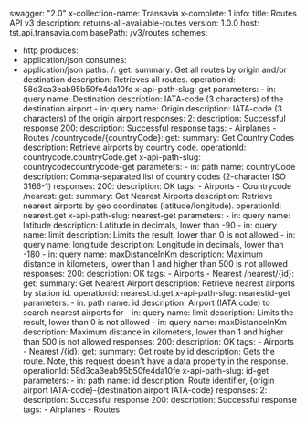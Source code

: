 swagger: "2.0"
x-collection-name: Transavia
x-complete: 1
info:
  title: Routes API v3
  description: returns-all-available-routes
  version: 1.0.0
host: tst.api.transavia.com
basePath: /v3/routes
schemes:
- http
produces:
- application/json
consumes:
- application/json
paths:
  /:
    get:
      summary: Get all routes by origin and/or destination
      description: Retrieves all routes.
      operationId: 58d3ca3eab95b50fe4da10fd
      x-api-path-slug: get
      parameters:
      - in: query
        name: Destination
        description: IATA-code (3 characters) of the destination airport
      - in: query
        name: Origin
        description: IATA-code (3 characters) of the origin airport
      responses:
        2:
          description: Successful response
        200:
          description: Successful response
      tags:
      - Airplanes
      - Routes
  /countrycode/{countryCode}:
    get:
      summary: Get Country Codes
      description: Retrieve airports by country code.
      operationId: countrycode.countryCode.get
      x-api-path-slug: countrycodecountrycode-get
      parameters:
      - in: path
        name: countryCode
        description: Comma-separated list of country codes (2-character ISO 3166-1)
      responses:
        200:
          description: OK
      tags:
      - Airports
      - Countrycode
  /nearest:
    get:
      summary: Get Nearest Airports
      description: Retrieve nearest airports by geo coordinates (latitude/longitude).
      operationId: nearest.get
      x-api-path-slug: nearest-get
      parameters:
      - in: query
        name: latitude
        description: Latitude in decimals, lower than -90
      - in: query
        name: limit
        description: Limits the result, lower than 0 is not allowed
      - in: query
        name: longitude
        description: Longitude in decimals, lower than -180
      - in: query
        name: maxDistanceInKm
        description: Maximum distance in kilometers, lower than 1 and higher than
          500 is not allowed
      responses:
        200:
          description: OK
      tags:
      - Airports
      - Nearest
  /nearest/{id}:
    get:
      summary: Get Nearest Airport
      description: Retrieve nearest airports by station id.
      operationId: nearest.id.get
      x-api-path-slug: nearestid-get
      parameters:
      - in: path
        name: id
        description: Airport (IATA code) to search nearest airports for
      - in: query
        name: limit
        description: Limits the result, lower than 0 is not allowed
      - in: query
        name: maxDistanceInKm
        description: Maximum distance in kilometers, lower than 1 and higher than
          500 is not allowed
      responses:
        200:
          description: OK
      tags:
      - Airports
      - Nearest
  /{id}:
    get:
      summary: Get route by id
      description: Gets the route. Note, this request doesn't have a data property
        in the response.
      operationId: 58d3ca3eab95b50fe4da10fe
      x-api-path-slug: id-get
      parameters:
      - in: path
        name: id
        description: Route identifier, {origin airport IATA-code}-{destination airport
          IATA-code}
      responses:
        2:
          description: Successful response
        200:
          description: Successful response
      tags:
      - Airplanes
      - Routes